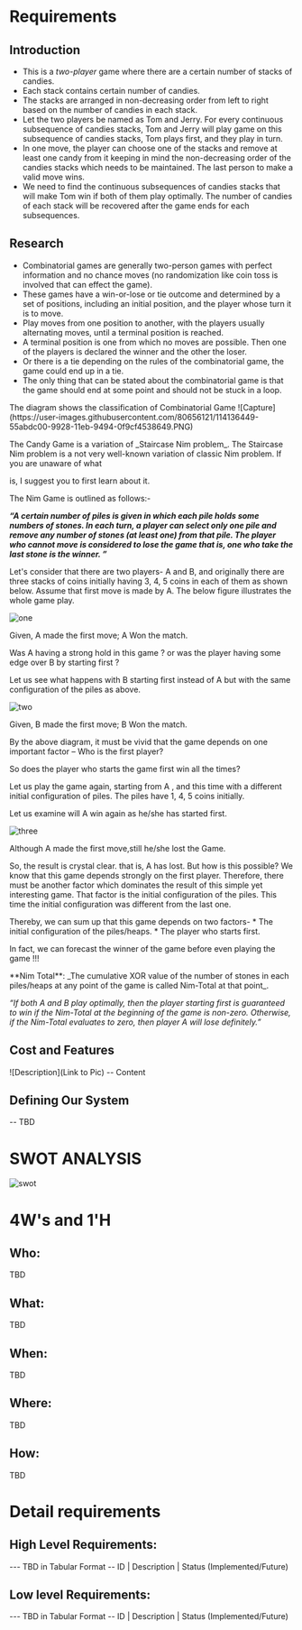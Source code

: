 
# Requirements
## Introduction
* This is a *two-player* game where there are a certain number of stacks of candies. 
* Each stack contains certain number of candies. 
* The stacks are arranged in non-decreasing order from left to right based on the number of candies in each stack. 
* Let the two players be named as Tom and Jerry. For every continuous subsequence of candies stacks, Tom and Jerry will play game on this subsequence of candies stacks, Tom plays first, and they play in turn. 
* In one move, the player can choose one of the stacks and remove at least one candy from it keeping in mind the non-decreasing order of the candies stacks which needs to be maintained. The last person to make a valid move wins.
* We need to find the continuous subsequences of candies stacks that will make Tom win if both of them play optimally. The number of candies of each stack will be recovered after the game ends for each subsequences.

## Research
* Combinatorial games are generally two-person games with perfect information and no chance moves (no randomization like coin toss is involved that can effect the game). 
* These games have a win-or-lose or tie outcome and determined by a set of positions, including an initial position, and the player whose turn it is to move. 
* Play moves from one position to another, with the players usually alternating moves, until a terminal position is reached. 
* A terminal position is one from which no moves are possible. Then one of the players is declared the winner and the other the loser. 
* Or there is a tie depending on the rules of the combinatorial game, the game could end up in a tie. 
* The only thing that can be stated about the combinatorial game is that the game should end at some point and should not be stuck in a loop. 
<p> The diagram shows the classification of Combinatorial Game
![Capture](https://user-images.githubusercontent.com/80656121/114136449-55abdc00-9928-11eb-9494-0f9cf4538649.PNG)

<p>The Candy Game is a variation of _Staircase Nim problem_. The Staircase Nim problem is a not very well-known variation of classic Nim problem. If you are unaware of what 

is, I suggest you to first learn about it.

<p>The Nim Game is outlined as follows:-

_****“A certain number of piles is given in which each pile holds some numbers of stones. In each turn, a player can select only one pile and remove any number of stones (at least one) from that pile. The player who cannot move is considered to lose the game that is, one who take the last stone is the winner. ”****_

Let's consider that there are two players- A and B, and originally there are three stacks of coins initially having 3, 4, 5 coins in each of them as shown below. Assume that first move is made by A. The below figure illustrates the whole game play.


![one](https://user-images.githubusercontent.com/80656121/114065160-fada9c00-98b7-11eb-89a1-457d011f8fe3.PNG)
<p>Given,  A made the first move; A Won the match.

<p>Was A having a strong hold in this game ? or  was the player having some edge over B by starting first ?

<p>Let us see what happens with B starting first instead of  A but with the same configuration of the piles as above.

![two](https://user-images.githubusercontent.com/80656121/114065261-16de3d80-98b8-11eb-8498-bb29a9018db7.PNG)
<p>Given,  B made the first move; B Won the match.

<p>By the above diagram, it must be vivid that the game depends on one important factor – Who is the first player?

<p>So does the player who starts the game first  win all the times?
<p>Let us play the game again, starting from A , and this time with a different initial configuration of piles. The piles have 1, 4, 5 coins initially.

<p>Let us examine will A win again as he/she has started first.

![three](https://user-images.githubusercontent.com/80656121/114065299-22c9ff80-98b8-11eb-8f30-42b7035bf674.PNG)
<p>Although A made the first move,still he/she lost the Game.

<p>So, the result is crystal clear. that is, A has lost. But how is this possible? We know that this game depends strongly on the first player. Therefore, there must be another factor which dominates the result of this simple yet interesting game. That factor is the initial configuration of the piles. This time the initial configuration was different from the last one.


<p>Thereby, we can sum up that this game depends on two factors-
* The initial configuration of the piles/heaps.
* The player who starts first.
   

<p>In fact, we can forecast the winner of the game before even playing the game !!!

<p>**Nim Total**: _The cumulative XOR value of the number of stones in each piles/heaps at any point of the game is called Nim-Total at that point_.

_“If both A and B play optimally, then the player starting first is guaranteed to win if the Nim-Total at the beginning of the game is non-zero. Otherwise, if the Nim-Total evaluates to zero, then player A will lose definitely.”_


## Cost and Features
![Description](Link to Pic) -- Content

## Defining Our System
-- TBD
# SWOT ANALYSIS
![swot](https://user-images.githubusercontent.com/80656121/114064517-5c4e3b00-98b7-11eb-95cd-4feb7a541d2b.PNG)

# 4W's and 1'H
## Who:
TBD

## What:
TBD

## When:
TBD

## Where:
TBD

## How:
TBD

# Detail requirements
## High Level Requirements:
--- TBD in Tabular Format -- ID | Description | Status (Implemented/Future)

## Low level Requirements:
--- TBD in Tabular Format -- ID | Description | Status (Implemented/Future)
